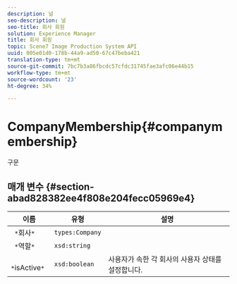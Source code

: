```yaml
---
description: 널
seo-description: 널
seo-title: 회사 회원
solution: Experience Manager
title: 회사 회원
topic: Scene7 Image Production System API
uuid: 005e01d0-178b-44a9-ad50-67c47beba421
translation-type: tm+mt
source-git-commit: 7bc7b3a86fbcdc57cfdc31745fae3afc06e44b15
workflow-type: tm+mt
source-wordcount: '23'
ht-degree: 34%

---
```



# CompanyMembership{#companymembership}

구문

## 매개 변수 {#section-abad828382ee4f808e204fecc05969e4}

| 이름 | 유형 | 설명 |
|---|---|---|
| ` *`회사`*` | `types:Company` |  |
| ` *`역할`*` | `xsd:string` |  |
| ` *`isActive`*` | `xsd:boolean` | 사용자가 속한 각 회사의 사용자 상태를 설정합니다. |

